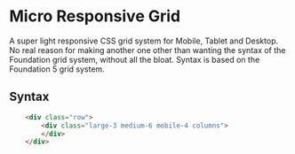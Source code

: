 # Micro Responsive Grid
A super light responsive CSS grid system for Mobile, Tablet and Desktop. No real reason for making another one other than wanting the syntax of the Foundation grid system, without all the bloat. Syntax is based on the Foundation 5 grid system.

## Syntax
```html
	<div class="row">
		<div class="large-3 medium-6 mobile-4 columns">
		</div>
	</div>
```

